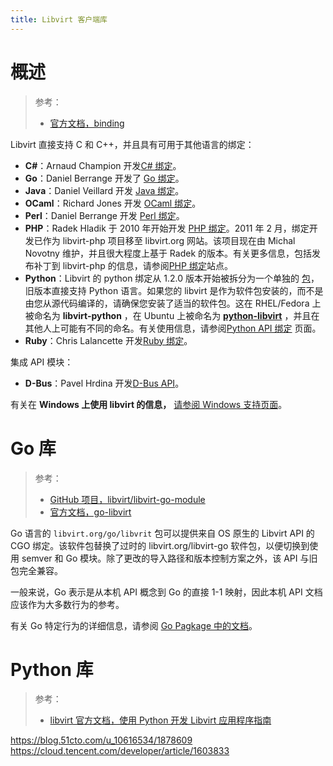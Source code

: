 ```yaml
---
title: Libvirt 客户端库
---
```


# 概述

> 参考：
> - [官方文档，binding](https://libvirt.org/bindings.html)

Libvirt 直接支持 C 和 C++，并且具有可用于其他语言的绑定：

- **C#**：Arnaud Champion 开发[C# 绑定](https://libvirt.org/csharp.html)。
- **Go**：Daniel Berrange 开发了 [Go 绑定](https://pkg.go.dev/libvirt.org/go/libvirt)。
- **Java**：Daniel Veillard 开发 [Java 绑定](https://libvirt.org/java.html)。
- **OCaml**：Richard Jones 开发 [OCaml 绑定](https://libvirt.org/ocaml/)。
- **Perl**：Daniel Berrange 开发 [Perl 绑定](https://search.cpan.org/dist/Sys-Virt/)。
- **PHP**：Radek Hladik 于 2010 年开始开发 [PHP 绑定](https://libvirt.org/php)。2011 年 2 月，绑定开发已作为 libvirt-php 项目移至 libvirt.org 网站。该项目现在由 Michal Novotny 维护，并且很大程度上基于 Radek 的版本。有关更多信息，包括发布补丁到 libvirt-php 的信息，请参阅[PHP 绑定](https://libvirt.org/php)站点。
- **Python**：Libvirt 的 python 绑定从 1.2.0 版本开始被拆分为一个单独的 [包](https://gitlab.com/libvirt/libvirt-python)，旧版本直接支持 Python 语言。如果您的 libvirt 是作为软件包安装的，而不是由您从源代码编译的，请确保您安装了适当的软件包。这在 RHEL/Fedora 上被命名为 **libvirt-python** ，在 Ubuntu 上被命名为 [**python-libvirt**](https://packages.ubuntu.com/search?keywords=python-libvirt) ，并且在其他人上可能有不同的命名。有关使用信息，请参阅[Python API 绑定](https://libvirt.org/python.html) 页面。
- **Ruby**：Chris Lalancette 开发[Ruby 绑定](https://libvirt.org/ruby/)。

集成 API 模块：

- **D-Bus**：Pavel Hrdina 开发[D-Bus API](https://libvirt.org/dbus.html)。

有关在 **Windows 上使用 libvirt 的信息，** [请参阅 Windows 支持页面](https://libvirt.org/windows.html)。

# Go 库

> 参考：
> 
> - [GitHub 项目，libvirt/libvirt-go-module](https://github.com/libvirt/libvirt-go-module)
> - [官方文档，go-libvirt](https://libvirt.org/go/libvirt.html)

Go 语言的 `libvirt.org/go/libvrit` 包可以提供来自 OS 原生的 Libvirt API 的 CGO 绑定。该软件包替换了过时的 libvirt.org/libvirt-go 软件包，以便切换到使用 semver 和 Go 模块。除了更改的导入路径和版本控制方案之外，该 API 与旧包完全兼容。

一般来说，Go 表示是从本机 API 概念到 Go 的直接 1-1 映射，因此本机 API 文档应该作为大多数行为的参考。

有关 Go 特定行为的详细信息，请参阅 [Go Pagkage 中的文档](https://pkg.go.dev/libvirt.org/go/libvirt)。

# Python 库

> 参考：
> - [libvirt 官方文档，使用 Python 开发 Libvirt 应用程序指南](https://libvirt.org/docs/libvirt-appdev-guide-python/en-US/html/index.html)

<https://blog.51cto.com/u_10616534/1878609>
<https://cloud.tencent.com/developer/article/1603833>
